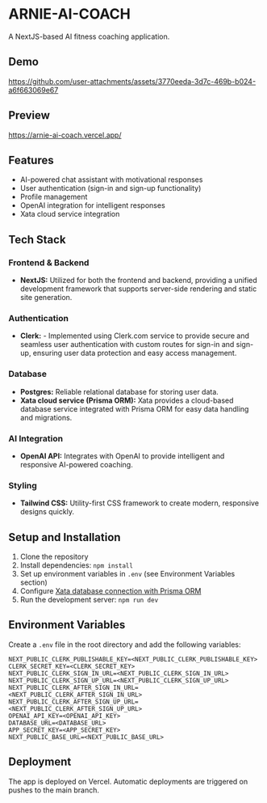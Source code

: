 # ARNIE-AI-COACH

A NextJS-based AI fitness coaching application.

## Demo

https://github.com/user-attachments/assets/3770eeda-3d7c-469b-b024-a6f663069e67

## Preview

https://arnie-ai-coach.vercel.app/

## Features

- AI-powered chat assistant with motivational responses
- User authentication (sign-in and sign-up functionality)
- Profile management
- OpenAI integration for intelligent responses
- Xata cloud service integration

## Tech Stack

### Frontend & Backend
- **NextJS:** Utilized for both the frontend and backend, providing a unified development framework that supports server-side rendering and static site generation.

### Authentication
- **Clerk:** - Implemented using Clerk.com service to provide secure and seamless user authentication with custom routes for sign-in and sign-up, ensuring user data protection and easy access management.

### Database
- **Postgres:** Reliable relational database for storing user data.
- **Xata cloud service (Prisma ORM):** Xata provides a cloud-based database service integrated with Prisma ORM for easy data handling and migrations.

### AI Integration
- **OpenAI API:** Integrates with OpenAI to provide intelligent and responsive AI-powered coaching.

### Styling
- **Tailwind CSS:** Utility-first CSS framework to create modern, responsive designs quickly.


## Setup and Installation

1. Clone the repository
2. Install dependencies: `npm install`
3. Set up environment variables in `.env` (see Environment Variables section)
4. Configure [Xata database connection with Prisma ORM](https://xata.io/docs/integrations/prisma)
5. Run the development server: `npm run dev`

## Environment Variables

Create a `.env` file in the root directory and add the following variables:
```
NEXT_PUBLIC_CLERK_PUBLISHABLE_KEY=<NEXT_PUBLIC_CLERK_PUBLISHABLE_KEY>
CLERK_SECRET_KEY=<CLERK_SECRET_KEY>
NEXT_PUBLIC_CLERK_SIGN_IN_URL=<NEXT_PUBLIC_CLERK_SIGN_IN_URL>
NEXT_PUBLIC_CLERK_SIGN_UP_URL=<NEXT_PUBLIC_CLERK_SIGN_UP_URL>
NEXT_PUBLIC_CLERK_AFTER_SIGN_IN_URL=<NEXT_PUBLIC_CLERK_AFTER_SIGN_IN_URL>
NEXT_PUBLIC_CLERK_AFTER_SIGN_UP_URL=<NEXT_PUBLIC_CLERK_AFTER_SIGN_UP_URL>
OPENAI_API_KEY=<OPENAI_API_KEY>
DATABASE_URL=<DATABASE_URL>
APP_SECRET_KEY=<APP_SECRET_KEY>
NEXT_PUBLIC_BASE_URL=<NEXT_PUBLIC_BASE_URL>
```

## Deployment

The app is deployed on Vercel. Automatic deployments are triggered on pushes to the main branch.
